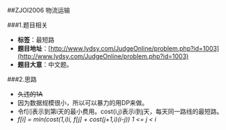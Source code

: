 ##ZJOI2006 物流运输

###1.题目相关
* **标签**：最短路
* **题目地址**：[http://www.lydsy.com/JudgeOnline/problem.php?id=1003](http://www.lydsy.com/JudgeOnline/problem.php?id=1003)
* **题目大意**：中文题。

###2.思路
* ~~久违的1A~~
* 因为数据规模很小，所以可以暴力的用DP来做。
* 令f[i]表示到第i天的最小费用。cost(i,j)表示i到j天，每天同一路线的最短路。
* *f[i] = min(cost(1,i)*i, f[j] + cost(j+1,i)*(i-j)) 1 <= j < i*
